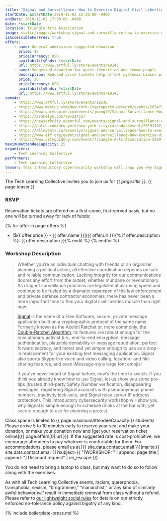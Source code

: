 ```yaml
---
title: "Signal and Surveillance: How to Exercise Digital Civil Liberties in a Surveillance State"
startDate: &startDate 2019-11-02 15:30:00 -0400
endDate: 2019-11-02 17:30:00 -0400
date: *startDate
location: Triangle Arts Association
image: static/images/workshop.signal-and-surveillance-how-to-exercise-digital-civil-liberties-in-a-surveillance-state.rectangle.png
isAccessibleForFree: true
offers:
    - name: General admissions suggested donation
      price: 45
      priceCurrency: USD
      availabilityEnds: *startDate
      url: https://www.artful.ly/store/events/19145
    - name: Suggested donation for queer-identified and femme people
      description: Reduced price tickets help offset systemic biases prevalent in society and in the cybersecurity industry especially.
      price: 30
      priceCurrency: USD
      availabilityEnds: *startDate
      url: https://www.artful.ly/store/events/19145
sameAs:
    - https://www.artful.ly/store/events/19145
    - https://www.meetup.com/New-York-Cryptoparty-Network/events/265475021/
    - https://www.garysguide.com/events/jmongl9/Signal-Surveillance-How-to-Exercise-Digital-Civil-Liberties-in-a-Surveillance-State
    - https://brokelyn.com/?p=224517
    - https://newyorkcity.eventful.com/events/signal-and-surveillance-exercise-digital-civil-lib-/E0-001-131311655-9
    - https://patch.com/new-york/new-york-city/calendar/event/20191102/662408/signal-and-surveillance-how-to-exercise-digital-civil-liberties
    - https://allevents.in/brooklyn/signal-and-surveillance-how-to-exercise-digital-civil-liberties-in-a-surveillance-state/80005146902842
    - https://www.eff.org/event/signal-and-surveillance-how-exercise-digital-civil-liberties-surveillance-state
    - https://www.cityguideny.com/event/Triangle-Arts-Association-2019-11-02-2019-11-02
maximumAttendeeCapacity: 25
organizers:
    - Tech Learning Collective
performers:
    - Tech Learning Collective
teaser: This introductory cybersecurity workshop will show you why Signal, a free, secure, private message app is simple enough to schedule drinks with, yet secure enough to use for planning a protest. As dragnet surveillance practices are legalized at alarming speed, there has never been a more important time to flex your digital civil liberties muscle than right now.
---
```


The Tech Learning Collective invites you to join us for *{{ page.title }}*. {{ page.teaser }}

### RSVP

Reservation tickets are offered on a first-come, first-served basis, but no one will be turned away for lack of funds:

{% for offer in page.offers %}
* [${{ offer.price }} - {{ offer.name }}]({{ offer.url }}){% if offer.description %}: {{ offer.description }}{% endif %}
{% endfor %}

### Workshop Description

> Whether you&rsquo;re an individual chatting with friends or an organizer planning a political action, all effective coordination depends on safe and reliable communication. Lacking integrity for our communications dooms any effort from the outset, whether mundane or revolutionary. As dragnet surveillance practices are legalized at alarming speed and continue to be fueled by a dramatic expansion of the law enforcement and private defense contractor economies, there has never been a more important time to flex your digital civil liberties muscle than right now.
>
> [Signal](https://signal.org/) is the name of a Free Software, secure, private message application built on a cryptographic protocol of the same name. Formerly known as the Axolotl Ratchet or, more commonly, the [Double-Ratchet Algorithm](https://en.wikipedia.org/wiki/Double_Ratchet_Algorithm), its features are robust enough for the revolutionary activist (i.e., end-to-end encryption, message authentication, plausible deniability or message repudiation, perfect forward secrecy, and more) and yet simple enough to use as a drop-in replacement for your existing text messaging application. Signal also sports Skype-like voice and video calling, location- and file-sharing features, and even iMessage-style large font emojis!
>
> If you&rsquo;ve never heard of Signal before, now&rsquo;s the time to switch. If you think you already know how to use Signal, let us show you some pro-tips (trusted third-party Safety Number verification, disappearing messages, registering Signal accounts with pseudonymous phone numbers, inactivity lock-outs, and Signal relay server IP address protection). This introductory cybersecurity workshop will show you why Signal is simple enough to schedule drinks at the bar with, yet secure enough to use for planning a protest. 

Class space is limited to {{ page.maximumAttendeeCapacity }} students! Please arrive 5 to 10 minutes early to reserve your seat and make your donation, or make your donation now and [get your reservation ticket online]({{ page.offers[0].url }}). If the suggested rate is cost-prohibitive, we encourage attendees to pay whatever is comfortable for them. For accommodations, please email us at [{{ site.data.contact.email }}](mailto:{{ site.data.contact.email }}?subject={{ "[WORKSHOP: " | append: page.title | append: "] Discount request" | uri_escape }}).

You do not need to bring a laptop to class, but may want to do so to follow along with the exercises.

As with all Tech Learning Collective events, racism, queerphobia, transphobia, sexism, &ldquo;brogrammer,&rdquo; &ldquo;manarchist,&rdquo; or any kind of similarly awful behavior *will* result in immediate removal from class without a refund. Please refer to [our lightweight social rules](https://github.com/AnarchoTechNYC/meta/wiki/Social-rules) for details on our strictly enforced no-tolerance policy against bigotry of any kind.

{% include boilerplate-press.md %}

